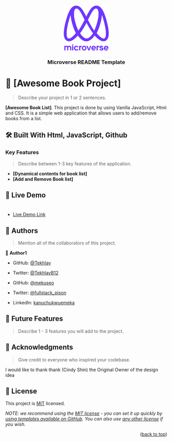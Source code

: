 <a name="readme-top"></a>

<!--
HOW TO USE:
This is an example of how you may give instructions on setting up your project locally.

Modify this file to match your project and remove sections that don't apply.

REQUIRED SECTIONS:
- Table of Contents
- About the Project
  - Built With
  - Live Demo
- Getting Started
- Authors
- Future Features
- Contributing
- Show your support
- Acknowledgements
- License

After you're finished please remove all the comments and instructions!
-->

<div align="center">

  <img src="murple_logo.png" alt="logo" width="140"  height="auto" />
  <br/>

  <h3><b>Microverse README Template</b></h3>

</div>

<!-- PROJECT DESCRIPTION -->

# 📖 [Awesome Book Project] <a name="about-project"></a>

> Describe your project in 1 or 2 sentences.

**[Awesome Book List]**. This project is done by using Vanilla JavaScript, Html and CSS. It is a simple web application that allows users to add/remove books from a list.

## 🛠 Built With Html, JavaScript, Github<a name="built-with"></a>


<!-- Features -->

### Key Features <a name="key-features"></a>

> Describe between 1-3 key features of the application.

- **[Dynamical contents for book list]**
- **[Add and Remove Book list]**


<!-- LIVE DEMO -->

## 🚀 Live Demo <a name="live-demo"></a>

> #

- [Live Demo Link](#)

<!-- AUTHORS -->

## 👥 Authors <a name="authors"></a>

> Mention all of the collaborators of this project.

👤 **Author1**

- GitHub: [@Tekhlay](https://github.com/Tekhlay)
- Twitter: [@TekhlayB12](https://twitter.com/TekhlayB12)

- GitHub: [@mekuseo](https://github.com/mekuseo)
- Twitter: [@fullstack_pison](https://twitter.com/pison_fullstack)
- LinkedIn: [kanuchukwuemeka](https://www.linkedin.com/in/kanuchukwuemeka)

<!-- FUTURE FEATURES -->

## 🔭 Future Features <a name="future-features"></a>

> Describe 1 - 3 features you will add to the project.


<!-- SUPPORT -->

<!-- ACKNOWLEDGEMENTS -->

## 🙏 Acknowledgments <a name="acknowledgements"></a>

> Give credit to everyone who inspired your codebase.

I would like to thank thank (Cindy Shin) the Original Owner of the design idea


<!-- LICENSE -->

## 📝 License <a name="license"></a>

This project is [MIT](./LICENSE) licensed.

_NOTE: we recommend using the [MIT license](https://choosealicense.com/licenses/mit/) - you can set it up quickly by [using templates available on GitHub](https://docs.github.com/en/communities/setting-up-your-project-for-healthy-contributions/adding-a-license-to-a-repository). You can also use [any other license](https://choosealicense.com/licenses/) if you wish._

<p align="right">(<a href="#readme-top">back to top</a>)</p>
